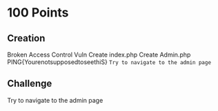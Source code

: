 # 100 Points

## Creation
Broken Access Control Vuln
Create index.php
Create Admin.php
PING{YourenotsupposedtoseethiS}
`Try to navigate to the admin page`

## Challenge
Try to navigate to the admin page

